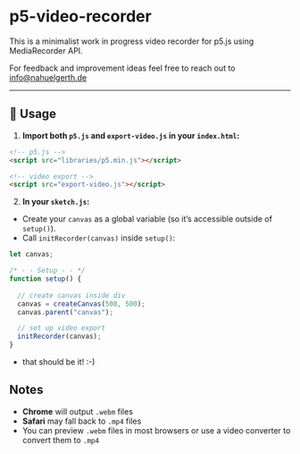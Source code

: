 # p5-video-recorder
This is a minimalist work in progress video recorder for p5.js using MediaRecorder API.

For feedback and improvement ideas feel free to reach out to [info@nahuelgerth.de](mailto:info@nahuelgerth.de)

---

## 🚀 Usage

1. **Import both `p5.js` and `export-video.js` in your `index.html`:**

```html
<!-- p5.js -->
<script src="libraries/p5.min.js"></script>

<!-- video export -->
<script src="export-video.js"></script>
```

2. **In your `sketch.js`:**
- Create your `canvas` as a global variable (so it’s accessible outside of `setup()`).
- Call `initRecorder(canvas)` inside `setup()`:
  
```js
let canvas;

/* - - Setup - - */
function setup() {
    
  // create canvas inside div
  canvas = createCanvas(500, 500);
  canvas.parent("canvas");

  // set up video export
  initRecorder(canvas);
}
```

- that should be it! :-)

## Notes
- **Chrome** will output `.webm` files
- **Safari** may fall back to `.mp4` files
- You can preview `.webm` files in most browsers or use a video converter to convert them to `.mp4`